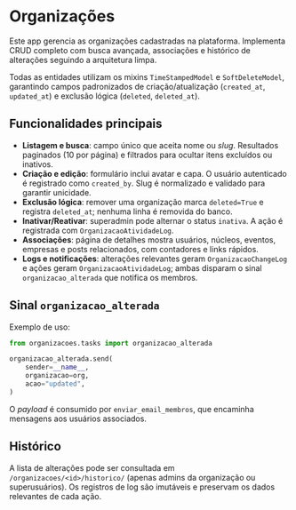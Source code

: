 # Organizações

Este app gerencia as organizações cadastradas na plataforma. Implementa CRUD completo com busca avançada, associações e histórico de alterações seguindo a arquitetura limpa.

Todas as entidades utilizam os mixins `TimeStampedModel` e `SoftDeleteModel`, garantindo campos padronizados de criação/atualização (`created_at`, `updated_at`) e exclusão lógica (`deleted`, `deleted_at`).

## Funcionalidades principais

- **Listagem e busca**: campo único que aceita nome ou *slug*. Resultados paginados (10 por página) e filtrados para ocultar itens excluídos ou inativos.
- **Criação e edição**: formulário inclui avatar e capa. O usuário autenticado é registrado como `created_by`. Slug é normalizado e validado para garantir unicidade.
- **Exclusão lógica**: remover uma organização marca `deleted=True` e registra `deleted_at`; nenhuma linha é removida do banco.
- **Inativar/Reativar**: superadmin pode alternar o status `inativa`. A ação é registrada com `OrganizacaoAtividadeLog`.
- **Associações**: página de detalhes mostra usuários, núcleos, eventos, empresas e posts relacionados, com contadores e links rápidos.
- **Logs e notificações**: alterações relevantes geram `OrganizacaoChangeLog` e ações geram `OrganizacaoAtividadeLog`; ambas disparam o sinal `organizacao_alterada` que notifica os membros.

## Sinal `organizacao_alterada`

Exemplo de uso:

```python
from organizacoes.tasks import organizacao_alterada

organizacao_alterada.send(
    sender=__name__,
    organizacao=org,
    acao="updated",
)
```

O *payload* é consumido por `enviar_email_membros`, que encaminha mensagens aos usuários associados.

## Histórico

A lista de alterações pode ser consultada em `/organizacoes/<id>/historico/` (apenas admins da organização ou superusuários). Os registros de log são imutáveis e preservam os dados relevantes de cada ação.
